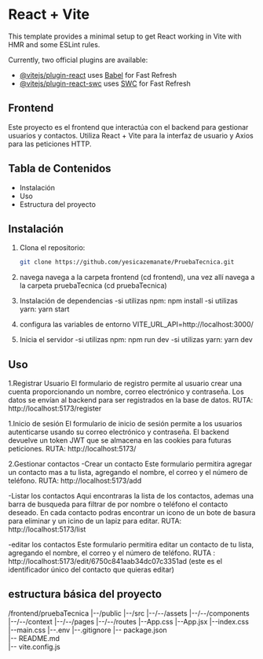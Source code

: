 # React + Vite

This template provides a minimal setup to get React working in Vite with HMR and some ESLint rules.

Currently, two official plugins are available:

- [@vitejs/plugin-react](https://github.com/vitejs/vite-plugin-react/blob/main/packages/plugin-react/README.md) uses [Babel](https://babeljs.io/) for Fast Refresh
- [@vitejs/plugin-react-swc](https://github.com/vitejs/vite-plugin-react-swc) uses [SWC](https://swc.rs/) for Fast Refresh

## Frontend
Este proyecto es el frontend que interactúa con el backend para gestionar usuarios y contactos. Utiliza React + Vite para la interfaz de usuario y Axios para las peticiones HTTP. 

## Tabla de Contenidos
- Instalación
- Uso
- Estructura del proyecto


## Instalación

1. Clona el repositorio:
   ```bash
   git clone https://github.com/yesicazemanate/PruebaTecnica.git

2. navega
navega a la carpeta frontend (cd frontend),
una vez allí navega a la carpeta pruebaTecnica (cd pruebaTecnica)

3. Instalación de dependencias 
-si utilizas npm:
    npm install
-si utilizas yarn:
    yarn start

4. configura las variables de entorno
VITE_URL_API=http://localhost:3000/

5. Inicia el servidor
-si utilizas npm:
  npm run dev 
-si utilizas yarn:
  yarn dev


## Uso
1.Registrar Usuario
El formulario de registro permite al usuario crear una cuenta proporcionando un nombre, correo electrónico y contraseña. Los datos se envían al backend para ser registrados en la base de datos.
RUTA: http://localhost:5173/register

1.Inicio de sesión 
El formulario de inicio de sesión permite a los usuarios autenticarse usando su correo electrónico y contraseña. El backend devuelve un token JWT que se almacena en las cookies para futuras peticiones.
RUTA: http://localhost:5173/


2.Gestionar contactos
 -Crear un contacto
 Este formulario permitira agregar un contacto mas a tu lista, agregando el nombre, el correo y el número de teléfono.
 RUTA: http://localhost:5173/add

 -Listar los contactos
 Aqui encontraras la lista de los contactos, ademas una barra de busqueda para filtrar de por nombre o teléfono el contacto deseado.
 En cada contacto podras encontrar un icono de un bote de basura para eliminar y un icino de un lapiz para editar.
 RUTA: http://localhost:5173/list

-editar los contactos 
Este formulario permitira editar un contacto de tu lista, agregando el nombre, el correo y el número de teléfono.
RUTA : http://localhost:5173/edit/6750c841aab34dc07c3351ad (este es el identificador único del contacto que quieras editar)


## estructura básica del proyecto
/frontend/pruebaTecnica
|--/public
|--/src
|--/--/assets
|--/--/components
|--/--/context
|--/--/pages
|--/--/routes
|--App.css
|--App.jsx
|--index.css
|--main.css
|--.env
|--.gitignore
|-- package.json      
|-- README.md  
|-- vite.config.js

